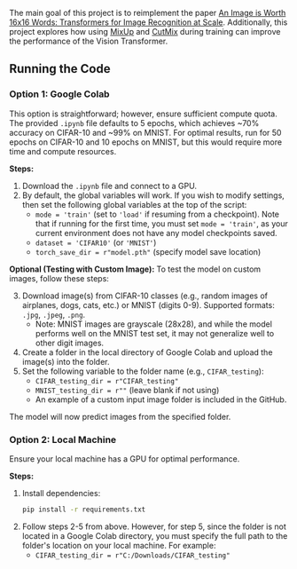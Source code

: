 The main goal of this project is to reimplement the paper [An Image is Worth 16x16 Words: Transformers for Image Recognition at Scale](https://arxiv.org/pdf/2010.11929). Additionally, this project explores how using [MixUp](https://arxiv.org/pdf/1710.09412) and [CutMix](https://arxiv.org/pdf/1905.04899v2) during training can improve the performance of the Vision Transformer. 

## Running the Code

### Option 1: Google Colab

This option is straightforward; however, ensure sufficient compute quota. The provided `.ipynb` file defaults to 5 epochs, which achieves ~70% accuracy on CIFAR-10 and ~99% on MNIST. For optimal results, run for 50 epochs on CIFAR-10 and 10 epochs on MNIST, but this would require more time and compute resources.

**Steps:**
1. Download the `.ipynb` file and connect to a GPU.
2. By default, the global variables will work. If you wish to modify settings, then set the following global variables at the top of the script: 
   - `mode = 'train'` (set to `'load'` if resuming from a checkpoint). Note that if running for the first time, you must set `mode = 'train'`, as your current environment does not have any model checkpoints saved.
   - `dataset = 'CIFAR10'` (or `'MNIST'`)
   - `torch_save_dir = r"model.pth"` (specify model save location)

**Optional (Testing with Custom Image):**
To test the model on custom images, follow these steps:

3. Download image(s) from CIFAR-10 classes (e.g., random images of airplanes, dogs, cats, etc.) or MNIST (digits 0-9). Supported formats: `.jpg`, `.jpeg`, `.png`. 
   - Note: MNIST images are grayscale (28x28), and while the model performs well on the MNIST test set, it may not generalize well to other digit images.
4. Create a folder in the local directory of Google Colab and upload the image(s) into the folder.
5. Set the following variable to the folder name (e.g., `CIFAR_testing`):
   - `CIFAR_testing_dir = r"CIFAR_testing"`
   - `MNIST_testing_dir = r""` (leave blank if not using)
   - An example of a custom input image folder is included in the GitHub.

The model will now predict images from the specified folder.

### Option 2: Local Machine

Ensure your local machine has a GPU for optimal performance.

**Steps:**
1. Install dependencies:
   ```bash
   pip install -r requirements.txt
2. Follow steps 2-5 from above. However, for step 5, since the folder is not located in a Google Colab directory, you must specify the full path to the folder's location on your local machine. For example:
   - `CIFAR_testing_dir = r"C:/Downloads/CIFAR_testing"`
